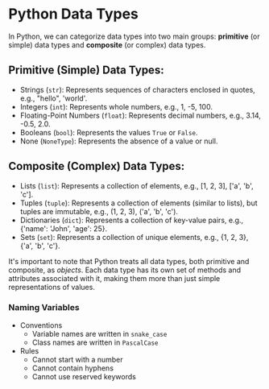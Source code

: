 # Python Data Types

In Python, we can categorize data types into two main groups: **primitive** (or simple) data types and **composite** (or complex) data types.

## Primitive (Simple) Data Types:

- Strings (`str`): Represents sequences of characters enclosed in quotes, e.g., "hello", 'world'.
- Integers (`int`): Represents whole numbers, e.g., 1, -5, 100.
- Floating-Point Numbers (`float`): Represents decimal numbers, e.g., 3.14, -0.5, 2.0.
- Booleans (`bool`): Represents the values `True` or `False`.
- None (`NoneType`): Represents the absence of a value or null.

## Composite (Complex) Data Types:

- Lists (`list`): Represents a collection of elements, e.g., [1, 2, 3], ['a', 'b', 'c'].
- Tuples (`tuple`): Represents a collection of elements (similar to lists), but tuples are immutable, e.g., (1, 2, 3), ('a', 'b', 'c').
- Dictionaries (`dict`): Represents a collection of key-value pairs, e.g., {'name': 'John', 'age': 25}.
- Sets (`set`): Represents a collection of unique elements, e.g., {1, 2, 3}, {'a', 'b', 'c'}.

It's important to note that Python treats all data types, both primitive and composite, as _objects_. Each data type has its own set of methods and attributes associated with it, making them more than just simple representations of values.

### Naming Variables

- Conventions
  - Variable names are written in `snake_case`
  - Class names are written in `PascalCase`
- Rules
  - Cannot start with a number
  - Cannot contain hyphens
  - Cannot use reserved keywords

